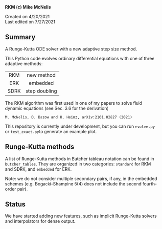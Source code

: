 **RKM (c) Mike McNelis**

Created on 4/20/2021\
Last edited on 7/27/2021

## Summary
A Runge-Kutta ODE solver with a new adaptive step size method.

This Python code evolves ordinary differential equations with one of three adaptive methods:

| ||
|:----:|:-------------:|
| RKM  | new method    |
| ERK  | embedded      |
| SDRK | step doubling |

The RKM algorithm was first used in one of my papers to solve fluid dynamic equations (see Sec. 3.6 for the derivation)

    M. McNelis, D. Bazow and U. Heinz, arXiv:2101.02827 (2021)

This repository is currently under development, but you can run `evolve.py` or `test_exact.py`to generate an example plot.


## Runge-Kutta methods

A list of Runge-Kutta methods in Butcher tableau notation can be found in `butcher_tables`. They are organized in two categories: `standard` for RKM and SDRK, and `embedded` for ERK.

Note: we do not consider multiple secondary pairs, if any, in the embedded schemes (e.g. Bogacki-Shampine 5(4) does not include the second fourth-order pair).


## Status

We have started adding new features, such as implicit Runge-Kutta solvers and interpolators for dense output. 



